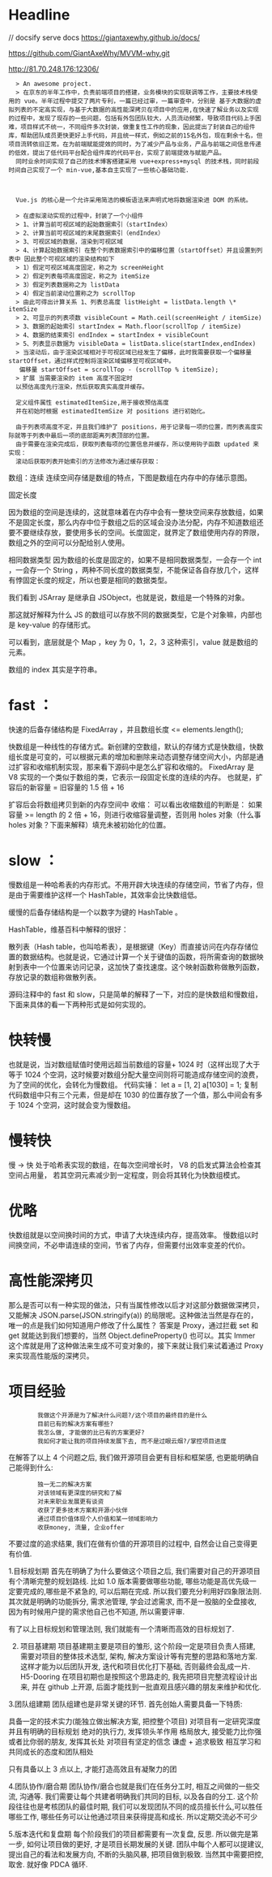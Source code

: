 # Headline

// docsify serve docs
https://giantaxewhy.github.io/docs/

https://github.com/GiantAxeWhy/MVVM-why.git

http://81.70.248.176:12306/

      > An awesome project.
      > 在京东的半年工作中，负责前端项目的搭建，业务模块的实现联调等工作，主要技术栈使用的 vue。半年过程中提交了两片专利，一篇已经过审，一篇审查中，分别是 基于大数据的虚拟列表的不定高实现，与基于大数据的高性能深拷贝在项目中的应用,在快速了解业务以及实现的过程中，发现了现存的一些问题，包括有外包团队较大，人员流动频繁，导致项目代码上手困难，项目样式不统一，不同组件多次封装，做重复性工作的现象，因此提出了封装自己的组件库，帮助团队成员更快更好上手代码，并且统一样式，例如之前的15名外包，现在剩余十名，但项目流转依旧正常。在为前端赋能提效的同时，为了减少产品与业务，产品与前端之间信息传递的低效，提出了低代码平台配合组件库的代码平台，实现了前端提效与赋能产品。
      同时业余时间实现了自己的技术博客搭建采用 vue+express+mysql 的技术栈，同时前段时间自己实现了一个 min-vue,基本自主实现了一些核心基础功能.



      Vue.js 的核心是一个允许采用简洁的模板语法来声明式地将数据渲染进 DOM 的系统。

      > 在虚拟滚动实现的过程中，封装了一个小组件
      > 1、计算当前可视区域的起始数据索引（startIndex）
      > 2、计算当前可视区域的末尾数据索引（endIndex）
      > 3、可视区域的数据，渲染到可视区域
      > 4、计算起始数据索引 在整个列表数据索引中的偏移位置（startOffset）并且设置到列表中 因此整个可视区域的渲染结构如下
      > 1）假定可视区域高度固定，称之为 screenHeight
      > 2）假定列表每项高度固定，称之为 itemSize
      > 3）假定列表数据称之为 listData
      > 4）假定当前滚动位置称之为 scrollTop
      > 由此可得出计算关系 1、列表总高度 listHeight = listData.length \* itemSize
      > 2、可显示的列表项数 visibleCount = Math.ceil(screenHeight / itemSize)
      > 3、数据的起始索引 startIndex = Math.floor(scrollTop / itemSize)
      > 4、数据的结束索引 endIndex = startIndex + visibleCount
      > 5、列表显示数据为 visibleData = listData.slice(startIndex,endIndex)
      > 当滚动后，由于渲染区域相对于可视区域已经发生了偏移，此时我需要获取一个偏移量 startOffset，通过样式控制将渲染区域偏移至可视区域中。
       偏移量 startOffset = scrollTop - (scrollTop % itemSize);
      > 扩展 当需要渲染的 item 高度不固定时
      以预估高度先行渲染，然后获取真实高度并缓存。

      定义组件属性 estimatedItemSize,用于接收预估高度
      并在初始时根据 estimatedItemSize 对 positions 进行初始化。

      由于列表项高度不定，并且我们维护了 positions，用于记录每一项的位置，而列表高度实际就等于列表中最后一项的底部距离列表顶部的位置。
      由于需要在渲染完成后，获取列表每项的位置信息并缓存，所以使用钩子函数 updated 来实现：
      滚动后获取列表开始索引的方法修改为通过缓存获取：

数组：连续
连续空间存储是数组的特点，下图是数组在内存中的存储示意图。

固定长度

因为数组的空间是连续的，这就意味着在内存中会有一整块空间来存放数组，如果不是固定长度，那么内存中位于数组之后的区域会没办法分配，内存不知道数组还要不要继续存放，要使用多长的空间。长度固定，就界定了数组使用内存的界限，数组之外的空间可以分配给别人使用。

相同数据类型
因为数组的长度是固定的，如果不是相同数据类型，一会存一个 int ，一会存一个 String ，两种不同长度的数据类型，不能保证各自存放几个，这样有悖固定长度的规定，所以也要是相同的数据类型。

我们看到 JSArray 是继承自 JSObject，也就是说，数组是一个特殊的对象。

那这就好解释为什么 JS 的数组可以存放不同的数据类型，它是个对象嘛，内部也是 key-value 的存储形式。

可以看到，底层就是个 Map ，key 为 0，1，2，3 这种索引，value 就是数组的元素。

数组的 index 其实是字符串。

# fast ：

快速的后备存储结构是 FixedArray ，并且数组长度 <= elements.length();

快数组是一种线性的存储方式。新创建的空数组，默认的存储方式是快数组，快数组长度是可变的，可以根据元素的增加和删除来动态调整存储空间大小，内部是通过扩容和收缩机制实现，那来看下源码中是怎么扩容和收缩的。
FixedArray 是 V8 实现的一个类似于数组的类，它表示一段固定长度的连续的内存。
也就是，扩容后的新容量 = 旧容量的 1.5 倍 + 16

扩容后会将数组拷贝到新的内存空间中
收缩：
可以看出收缩数组的判断是： 如果容量 >= length 的 2 倍 + 16，则进行收缩容量调整，否则用 holes 对象（什么事 holes 对象？下面来解释）填充未被初始化的位置。

# slow ：

慢数组是一种哈希表的内存形式。不用开辟大块连续的存储空间，节省了内存，但是由于需要维护这样一个 HashTable，其效率会比快数组低。

缓慢的后备存储结构是一个以数字为键的 HashTable 。

HashTable，维基百科中解释的很好：

散列表（Hash table，也叫哈希表），是根据键（Key）而直接访问在内存存储位置的数据结构。也就是说，它通过计算一个关于键值的函数，将所需查询的数据映射到表中一个位置来访问记录，这加快了查找速度。这个映射函数称做散列函数，存放记录的数组称做散列表。

源码注释中的 fast 和 slow，只是简单的解释了一下，对应的是快数组和慢数组，下面来具体的看一下两种形式是如何实现的。

# 快转慢

也就是说，当对数组赋值时使用远超当前数组的容量+ 1024 时（这样出现了大于等于 1024 个空洞，这时候要对数组分配大量空间则将可能造成存储空间的浪费，为了空间的优化，会转化为慢数组。
代码实锤：
let a = [1, 2]
a[1030] = 1;
复制代码数组中只有三个元素，但是却在 1030 的位置存放了一个值，那么中间会有多于 1024 个空洞，这时就会变为慢数组。

# 慢转快

慢 -> 快
处于哈希表实现的数组，在每次空间增长时， V8 的启发式算法会检查其空间占用量， 若其空洞元素减少到一定程度，则会将其转化为快数组模式。

# 优略

快数组就是以空间换时间的方式，申请了大块连续内存，提高效率。 慢数组以时间换空间，不必申请连续的空间，节省了内存，但需要付出效率变差的代价。

# 高性能深拷贝

那么是否可以有一种实现的做法，只有当属性修改以后才对这部分数据做深拷贝，又能解决 JSON.parse(JSON.stringify(a)) 的局限呢。这种做法当然是存在的，唯一的点是我们如何知道用户修改了什么属性？
答案是 Proxy，通过拦截 set 和 get 就能达到我们想要的，当然 Object.defineProperty() 也可以。其实 Immer 这个库就是用了这种做法来生成不可变对象的，接下来就让我们来试着通过 Proxy 来实现高性能版的深拷贝。

# 项目经验

            我做这个开源是为了解决什么问题?/这个项目的最终目的是什么
            目前已有的解决方案有哪些?
            我怎么做, 才能做的比已有的方案更好?
            我如何才能让我的项目持续发展下去, 而不是过眼云烟?/掌控项目进度

在解答了以上 4 个问题之后, 我们做开源项目会更有目标和框架感, 也更能明确自己能得到什么:

            独一无二的解决方案
            对该领域有更深度的研究和了解
            对未来职业发展更有谈资
            收获了更多技术方案和开源小伙伴
            通过项目价值体现个人价值和某一领域影响力
            收获money, 流量, 企业offer

不要过度的追求结果, 我们在做有价值的开源项目的过程中, 自然会让自己变得更有价值.

1.目标规划期
首先在明确了为什么要做这个项目之后, 我们需要对自己的开源项目有个清晰完整的规划路线. 比如 1.0 版本需要做哪些功能, 哪些功能是高优先级一定要完成的,哪些是不紧急的, 可以后期在完成. 所以我们要充分利用好四象限法则.
其次就是明确的功能拆分, 需求池管理, 学会过滤需求, 而不是一股脑的全盘接收, 因为有时候用户提的需求他自己也不知道, 所以需要评审.

有了以上目标规划和管理法则, 我们就能有一个清晰而高效的目标规划了.

2. 项目基建期
   项目基建期主要是项目的雏形, 这个阶段一定是项目负责人搭建, 需要对项目的整体技术选型, 架构, 解决方案设计等有完整的思路和落地方案. 这样才能为以后团队开发, 迭代和项目优化打下基础, 否则最终会乱成一片. H5-Dooring 在项目初期也是按照这个思路走的, 我先把项目完整流程设计出来, 并在 github 上开源, 后面才能找到一批直观且感兴趣的朋友来维护和优化.

3.团队组建期
团队组建也是非常关键的环节. 首先创始人需要具备一下特质:

具备一定的技术实力(能独立做出解决方案, 把控整个项目)
对项目有一定研究深度并且有明确的目标规划
绝对的执行力, 发挥领头羊作用
格局放大, 接受能力比你强或者比你弱的朋友, 发挥其长处
对项目有坚定的信念
谦虚 + 追求极致
相互学习和共同成长的态度和团队相处

只有具备以上 3 点以上, 才能打造高效且有凝聚力的团

4.团队协作/磨合期
团队协作/磨合也就是我们在任务分工时, 相互之间做的一些交流, 沟通等.
我们需要让每个共建者明确我们共同的目标, 以及各自的分工. 这个阶段往往也是考核团队的最佳时期, 我们可以发现团队不同的成员擅长什么,可以胜任哪些工作, 哪些任务可以让他通过项目来获得提高和成长.
所以定期交流必不可少

5.版本迭代和复盘期
每个阶段我们的项目都需要有一次复盘, 反思. 所以做完是第一步, 如何让项目做的更好, 才是项目长期发展的关键. 团队中每个人都可以提建议, 提出自己的看法和发展方向, 不断的头脑风暴, 把项目做到极致. 当然其中需要把控, 取舍. 就好像 PDCA 循环.
